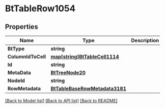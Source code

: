 # BtTableRow1054

## Properties

Name | Type | Description | Notes
------------ | ------------- | ------------- | -------------
**BtType** | **string** |  | [optional] 
**ColumnIdToCell** | [**map[string]BtTableCell1114**](BTTableCell-1114.md) |  | [optional] 
**Id** | **string** |  | [optional] 
**MetaData** | [**BtTreeNode20**](BTTreeNode-20.md) |  | [optional] 
**NodeId** | **string** |  | [optional] 
**RowMetadata** | [**BtTableBaseRowMetadata3181**](BTTableBaseRowMetadata-3181.md) |  | [optional] 

[[Back to Model list]](../README.md#documentation-for-models) [[Back to API list]](../README.md#documentation-for-api-endpoints) [[Back to README]](../README.md)


